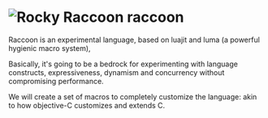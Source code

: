 ![Rocky Raccoon](https://raw.github.com/andrewmcv/raccoon/master/docs/images/rocky.png) raccoon
=======

Raccoon is an experimental language, based on luajit and luma (a powerful hygienic macro system),

Basically, it's going to be a bedrock for experimenting with language constructs, expressiveness, dynamism and concurrency without compromising performance.

We will create a set of macros to completely customize the language: akin to how objective-C customizes and extends C.



